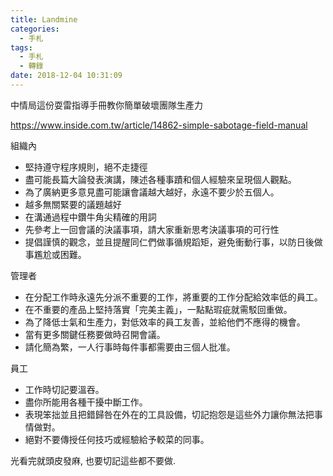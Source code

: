 ```yaml
---
title: Landmine
categories:
  - 手札
tags:
  - 手札
  - 轉錄
date: 2018-12-04 10:31:09
---
```

中情局這份耍雷指導手冊教你簡單破壞團隊生產力

https://www.inside.com.tw/article/14862-simple-sabotage-field-manual

組織內
- 堅持遵守程序規則，絕不走捷徑
- 盡可能長篇大論發表演講，陳述各種事蹟和個人經驗來呈現個人觀點。
- 為了廣納更多意見盡可能讓會議越大越好，永遠不要少於五個人。
- 越多無關緊要的議題越好
- 在溝通過程中鑽牛角尖精確的用詞
- 先參考上一回會議的決議事項，請大家重新思考決議事項的可行性
- 提倡謹慎的觀念，並且提醒同仁們做事循規蹈矩，避免衝動行事，以防日後做事尷尬或困難。

管理者
- 在分配工作時永遠先分派不重要的工作，將重要的工作分配給效率低的員工。
- 在不重要的產品上堅持落實「完美主義」，一點點瑕疵就需駁回重做。
- 為了降低士氣和生產力，對低效率的員工友善，並給他們不應得的機會。
- 當有更多關鍵任務要做時召開會議。
- 請化簡為繁，一人行事時每件事都需要由三個人批准。

員工
- 工作時切記要溫吞。
- 盡你所能用各種干擾中斷工作。
- 表現笨拙並且把錯歸咎在外在的工具設備，切記抱怨是這些外力讓你無法把事情做對。
- 絕對不要傳授任何技巧或經驗給予較菜的同事。

光看完就頭皮發麻, 也要切記這些都不要做.
